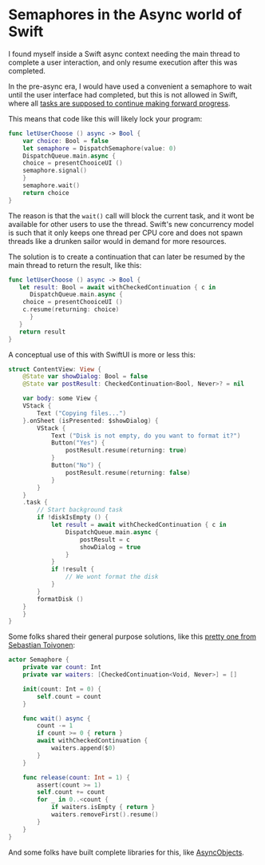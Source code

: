 # Semaphores in the Async world of Swift

I found myself inside a Swift async context needing the main thread to complete
a user interaction, and only resume execution after this was completed.

In the pre-async era, I would have used a convenient a semaphore to wait until
the user interface had completed, but this is not allowed in Swift, where all
[tasks are supposed to continue making forward
progress](https://developer.apple.com/videos/play/wwdc2021/10254/).

This means that code like this will likely lock your program:

```swift
func letUserChoose () async -> Bool {
    var choice: Bool = false
    let semaphore = DispatchSemaphore(value: 0)
    DispatchQueue.main.async {
	choice = presentChooiceUI ()
	semaphore.signal()
    }
    semaphore.wait()
    return choice
}
```

The reason is that the `wait()` call will block the current task, and it wont be
available for other users to use the thread.   Swift's new concurrency model is
such that it only keeps one thread per CPU core and does not spawn threads like
a drunken sailor would in demand for more resources.

The solution is to create a continuation that can later be resumed by the main
thread to return the result, like this:

```swift
func letUserChoose () async -> Bool { 
   let result: Bool = await withCheckedContinuation { c in 
      DispatchQueue.main.async { 
	choice = presentChooiceUI ()
	c.resume(returning: choice)
      } 
   } 
   return result
}
```

A conceptual use of this with SwiftUI is more or less this:

```swift
struct ContentView: View {
    @State var showDialog: Bool = false
    @State var postResult: CheckedContinuation<Bool, Never>? = nil

    var body: some View {
	VStack {
		Text ("Copying files...")
	}.onSheet (isPresented: $showDialog) {
		VStack {
			Text ("Disk is not empty, do you want to format it?")
			Button("Yes") {
				postResult.resume(returning: true)
			}
			Button("No") {
				postResult.resume(returning: false)
			}
		}
	}
	.task {
		// Start background task
		if !diskIsEmpty () {
			let result = await withCheckedContinuation { c in
				DispatchQueue.main.async {
					postResult = c
					showDialog = true
				}
			}
			if !result {
				// We wont format the disk
			}
		}
		formatDisk ()
	}
    }
}
```

Some folks shared their general purpose solutions, like this [pretty one from
Sebastian
Toivonen](https://forums.swift.org/t/semaphore-alternatives-for-structured-concurrency/59353/3):

```swift
actor Semaphore {
    private var count: Int
    private var waiters: [CheckedContinuation<Void, Never>] = []

    init(count: Int = 0) {
        self.count = count
    }

    func wait() async {
        count -= 1
        if count >= 0 { return }
        await withCheckedContinuation {
            waiters.append($0)
        }        
    }

    func release(count: Int = 1) {
        assert(count >= 1)
        self.count += count
        for _ in 0..<count {
            if waiters.isEmpty { return }
            waiters.removeFirst().resume()
        }
    }
}
```

And some folks have built complete libraries for this, like [AsyncObjects](https://github.com/SwiftyLab/AsyncObjects).

